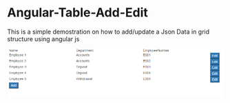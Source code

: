 ﻿# Angular-Table-Add-Edit

This is a simple demostration on how to add/update a Json Data in grid structure using angular js

![Alt text](https://github.com/selvaelango/RandomWorks/blob/master/Angular-Table-Add-Edit/screenshot/1.PNG "Default data")

